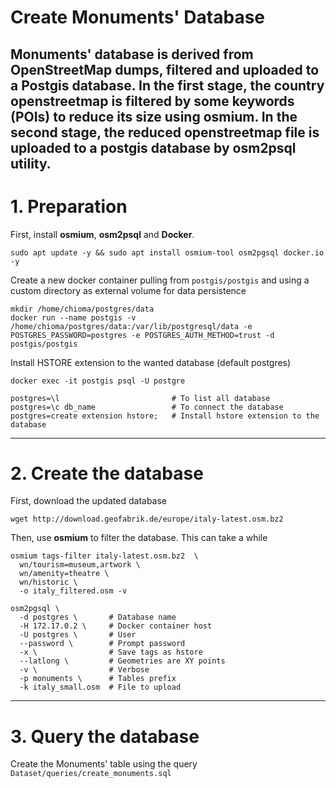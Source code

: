 # Create Monuments' Database


Monuments' database is derived from OpenStreetMap dumps, filtered and uploaded to a Postgis database.
In the first stage, the country openstreetmap is filtered by some keywords (POIs) to reduce its size using **osmium**.
In the second stage, the reduced openstreetmap file is uploaded to a postgis database by **osm2psql** utility.
---

# 1. Preparation
First, install **osmium**, **osm2psql** and **Docker**.

```shell
sudo apt update -y && sudo apt install osmium-tool osm2pgsql docker.io -y
```

Create a new docker container pulling from `postgis/postgis` and using a custom directory as external volume for data persistence

```shell
mkdir /home/chioma/postgres/data
docker run --name postgis -v /home/chioma/postgres/data:/var/lib/postgresql/data -e POSTGRES_PASSWORD=postgres -e POSTGRES_AUTH_METHOD=trust -d postgis/postgis
```


Install HSTORE extension to the wanted database (default postgres)

```shell
docker exec -it postgis psql -U postgre
```

```shell
postgres=\l                         # To list all database
postgres=\c db_name                 # To connect the database
postgres=create extension hstore;   # Install hstore extension to the database
```
---
# 2. Create the database

First, download the updated database

```shell
wget http://download.geofabrik.de/europe/italy-latest.osm.bz2
```

Then, use **osmium** to filter the database. This can take a while

```shell
osmium tags-filter italy-latest.osm.bz2  \
  wn/tourism=museum,artwork \
  wn/amenity=theatre \
  wn/historic \
  -o italy_filtered.osm -v
```


```shell
osm2pgsql \
  -d postgres \       # Database name
  -H 172.17.0.2 \     # Docker container host
  -U postgres \       # User
  --password \        # Prompt password
  -x \                # Save tags as hstore
  --latlong \         # Geometries are XY points
  -v \                # Verbose
  -p monuments \      # Tables prefix
  -k italy_small.osm  # File to upload
```
---

# 3. Query the database
Create the Monuments' table using the query `Dataset/queries/create_monuments.sql` 